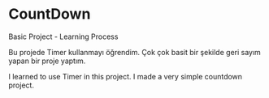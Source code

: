 # CountDown

Basic Project - Learning Process

Bu projede Timer kullanmayı öğrendim. Çok çok basit bir şekilde geri sayım yapan bir proje yaptım.

I learned to use Timer in this project. I made a very simple countdown project.
